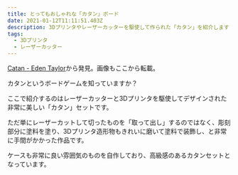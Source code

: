 ```yaml
---
title: とってもおしゃれな「カタン」ボード
date: 2021-01-12T11:11:51.403Z
description: 3Dプリンタやレーザーカッターを駆使して作られた「カタン」を紹介します
tags:
  - 3Dプリンタ
  - レーザーカッター
---
```

[Catan - Eden Taylor](http://www.eden-taylor.com/catan)から発見。画像もここから転載。

カタンというボードゲームを知っていますか？

ここで紹介するのはレーザーカッターと3Dプリンタを駆使してデザインされた非常に美しい「カタン」セットです。

ただ単にレーザーカットして切ったものを「取って出し」するのではなく、彫刻部分に塗料を塗り、3Dプリンタ造形物もきれいに磨いて塗料で装飾し、と非常に手間がかかった作品です。

ケースも非常に良い雰囲気のものを自作しており、高級感のあるカタンセットとなっています。

